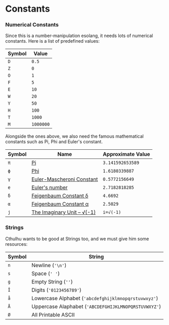 # Constants

### Numerical Constants

Since this is a number-manipulation esolang, it needs lots of numerical constants. Here is a list of predefined values:

Symbol | Value
-------|-------
`D`|`0.5`
`Z`|`0`
`O`|`1`
`F`|`5`
`E`|`10`
`W`|`20`
`Y`|`50`
`H`|`100`
`T`|`1000`
`M`|`1000000`

Alongside the ones above, we also need the famous mathematical constants such as Pi, Phi and Euler's constant.

Symbol | Name | Approximate Value
-------|------|------------------
`π`|[Pi](https://en.wikipedia.org/wiki/Pi)|`3.141592653589`
`ϕ`|[Phi](https://en.wikipedia.org/wiki/Golden_ratio)|`1.6180339887`
`γ`|[Euler-Mascheroni Constant](https://en.wikipedia.org/wiki/Euler–Mascheroni_constant)|`0.5772156649`
`e`|[Euler's number](https://en.wikipedia.org/wiki/E_(mathematical_constant))|`2.7182818285`
`δ`|[Feigenbaum Constant δ](https://en.wikipedia.org/wiki/Feigenbaum_constants)|`4.6692`
`α`|[Feigenbaum Constant α](https://en.wikipedia.org/wiki/Feigenbaum_constants)|`2.5029`
`j`|[The Imaginary Unit – √(-1)](https://en.wikipedia.org/wiki/Imaginary_unit)|`i=√(-1)`

### Strings

Cthulhu wants to be good at Strings too, and we must give him some resources:

Symbol|String
------|------
`n`|Newline (`'\n'`)
`s`|Space (`' '`)
`g`|Empty String (`''`)
`Î`|Digits (`'0123456789'`)
`å`|Lowercase Alphabet (`'abcdefghijklmnopqrstuvwxyz'`)
`Å`|Uppercase Alaphabet (`'ABCDEFGHIJKLMNOPQRSTUVWXYZ'`)
`Ø`|All Printable ASCII
